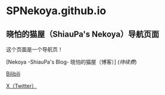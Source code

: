 # SPNekoya.github.io

## 晓怕的猫屋（ShiauPa's Nekoya）导航页面

这个页面是一个导航页！

[Nekoya -ShiauPa's Blog- 晓怕的猫屋（博客）]
(*待续费*)

[Bilibili](https://space.bilibili.com/285012554?spm_id_from=333.1007.0.0)

[X（Twitter）](https://twitter.com/ShiauPa_aino)
